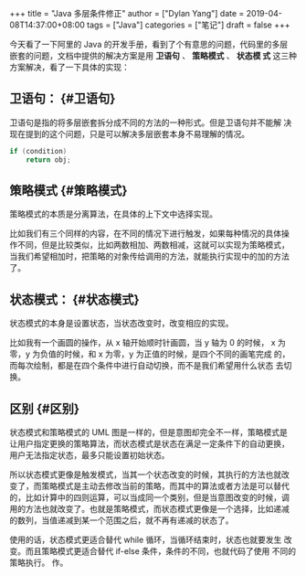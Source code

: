 +++title = "Java 多层条件修正"author = ["Dylan Yang"]date = 2019-04-08T14:37:00+08:00tags = ["Java"]categories = ["笔记"]draft = false+++今天看了一下阿里的 Java 的开发手册，看到了个有意思的问题，代码里的多层嵌套的问题，文档中提供的解决方案是用 **卫语句** 、 **策略模式** 、 **状态模式** 这三种方案解决，看了一下具体的实现：## 卫语句： {#卫语句}卫语句是指的将多层嵌套拆分成不同的方法的一种形式。但是卫语句并不能解决现在提到的这个问题，只是可以解决多层嵌套本身不易理解的情况。```javaif (condition)    return obj;```## 策略模式 {#策略模式}策略模式的本质是分离算法，在具体的上下文中选择实现。比如我们有三个同样的内容，在不同的情况下进行触发，如果每种情况的具体操作不同，但是比较类似，比如两数相加、两数相减，这就可以实现为策略模式，当我们希望相加时，把策略的对象传给调用的方法，就能执行实现中的加的方法了。## 状态模式： {#状态模式}状态模式的本身是设置状态，当状态改变时，改变相应的实现。比如我有一个画圆的操作，从 x 轴开始顺时针画圆，当 y 轴为 0 的时候， x为零，y 为负值的时候，和 x 为零，y 为正值的时候，是四个不同的画笔完成的，而每次绘制，都是在四个条件中进行自动切换，而不是我们希望用什么状态去切换。## 区别 {#区别}状态模式和策略模式的 UML 图是一样的，但是意图却完全不一样，策略模式是让用户指定更换的策略算法，而状态模式是状态在满足一定条件下的自动更换，用户无法指定状态，最多只能设置初始状态。所以状态模式更像是触发模式，当其一个状态改变的时候，其执行的方法也就改变了，而策略模式是主动去修改当前的策略，而其中的算法或者方法是可以替代的，比如计算中的四则运算，可以当成同一个类别，但是当意图改变的时候，调用的方法也就改变了。也就是策略模式，而状态模式更像是一个选择，比如递减的数列，当值递减到某一个范围之后，就不再有递减的状态了。使用的话，状态模式更适合替代 while 循环，当循环结束时，状态也就要发生改变。而且策略模式更适合替代 if-else 条件，条件的不同，也就代码了使用不同的策略执行。作。
